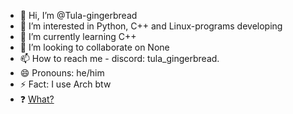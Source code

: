 - 👋 Hi, I’m @Tula-gingerbread
- 👀 I’m interested in Python, C++ and Linux-programs developing
- 🌱 I’m currently learning C++
- 💞️ I’m looking to collaborate on None
- 📫 How to reach me - discord: tula_gingerbread.
- 😄 Pronouns: he/him
- ⚡ Fact: I use Arch btw
- ❓ [What?](https://tula-gingerbread.github.io/Tula-gingerbread/)

<!---
Tula-gingerbread/Tula-gingerbread is a ✨ special ✨ repository because its `README.md` (this file) appears on your GitHub profile.
You can click the Preview link to take a look at your changes.
--->
